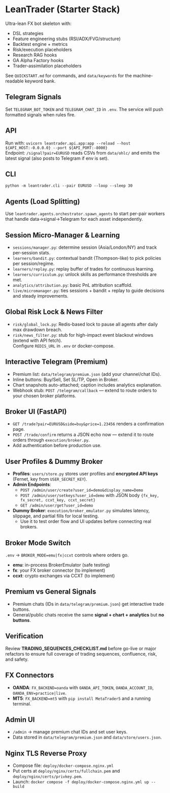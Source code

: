 # LeanTrader (Starter Stack)

Ultra-lean FX bot skeleton with:
- DSL strategies
- Feature engineering stubs (RSI/ADX/FVG/structure)
- Backtest engine + metrics
- Risk/execution placeholders
- Research RAG hooks
- GA Alpha Factory hooks
- Trader-assimilation placeholders

See `QUICKSTART.md` for commands, and `data/keywords` for the machine-readable keyword bank.


## Telegram Signals
Set `TELEGRAM_BOT_TOKEN` and `TELEGRAM_CHAT_ID` in `.env`. The service will push formatted signals when rules fire.

## API
Run with: `uvicorn leantrader.api.app:app --reload --host ${API_HOST:-0.0.0.0} --port ${API_PORT:-8000}`  
Endpoint: `/signal?pair=EURUSD` reads CSVs from `data/ohlc/` and emits the latest signal (also posts to Telegram if env is set).

## CLI
`python -m leantrader.cli --pair EURUSD --loop --sleep 30`


## Agents (Load Splitting)
Use `leantrader.agents.orchestrator.spawn_agents` to start per-pair workers that handle data→signal→Telegram for each asset independently.


## Session Micro-Manager & Learning
- `sessions/manager.py`: determine session (Asia/London/NY) and track per-session stats.
- `learners/bandit.py`: contextual bandit (Thompson-like) to pick policies per session/regime.
- `learners/replay.py`: replay buffer of trades for continuous learning.
- `learners/curriculum.py`: unlock skills as performance thresholds are met.
- `analytics/attribution.py`: basic PnL attribution scaffold.
- `live/micromanager.py`: ties sessions + bandit + replay to guide decisions and steady improvements.


## Global Risk Lock & News Filter
- `risk/global_lock.py`: Redis-based lock to pause all agents after daily max drawdown breach.  
- `risk/news_filter.py`: stub for high-impact event blackout windows (extend with API fetch).  
Configure `REDIS_URL` in `.env` or docker-compose.  


## Interactive Telegram (Premium)
- Premium list: `data/telegram/premium.json` (add your channel/chat IDs).
- Inline buttons: Buy/Sell, Set SL/TP, Open in Broker.
- Chart snapshots auto-attached; caption includes analytics explanation.
- Webhook stub: `POST /telegram/callback` — extend to route orders to your chosen broker platforms.


## Broker UI (FastAPI)
- `GET /trade?pair=EURUSD&side=buy&price=1.23456` renders a confirmation page.
- `POST /trade/confirm` returns a JSON echo now — extend it to route orders through `execution/broker.py`.
- Add authentication before production use.


## User Profiles & Dummy Broker
- **Profiles**: `users/store.py` stores user profiles and **encrypted API keys** (Fernet, key from `USER_SECRET_KEY`).
- **Admin Endpoints**:
  - `POST /admin/user/create?user_id=demo&display_name=Demo`
  - `POST /admin/user/setkeys?user_id=demo` with JSON body `{fx_key, fx_secret, ccxt_key, ccxt_secret}`
  - `GET /admin/user/get?user_id=demo`
- **Dummy Broker**: `execution/broker_emulator.py` simulates latency, slippage, and partial fills for local testing.
  - Use it to test order flow and UI updates before connecting real brokers.


## Broker Mode Switch
`.env` → `BROKER_MODE=emu|fx|ccxt` controls where orders go.
- **emu**: in-process BrokerEmulator (safe testing)
- **fx**: your FX broker connector (to implement)
- **ccxt**: crypto exchanges via CCXT (to implement)

## Premium vs General Signals
- Premium chats (IDs in `data/telegram/premium.json`) get interactive trade buttons.
- General/public chats receive the same **signal + chart + analytics** but **no buttons**.


## Verification
Review **TRADING_SEQUENCES_CHECKLIST.md** before go-live or major refactors to ensure full coverage of trading sequences, confluence, risk, and safety.


## FX Connectors
- **OANDA**: `FX_BACKEND=oanda` with `OANDA_API_TOKEN`, `OANDA_ACCOUNT_ID`, `OANDA_ENV=practice|live`.
- **MT5**: `FX_BACKEND=mt5` with `pip install MetaTrader5` and a running terminal.

## Admin UI
- `/admin` → manage premium chat IDs and set user keys.
- Data stored in `data/telegram/premium.json` and `data/store/users.json`.

## Nginx TLS Reverse Proxy
- Compose file: `deploy/docker-compose.nginx.yml`
- Put certs at `deploy/nginx/certs/fullchain.pem` and `deploy/nginx/certs/privkey.pem`.
- Launch: `docker compose -f deploy/docker-compose.nginx.yml up --build`
